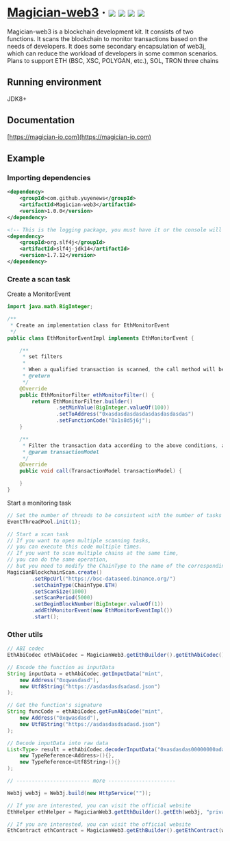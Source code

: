 <h1> 
    <a href="https://magician-io.com">Magician-web3</a> ·
    <img src="https://img.shields.io/badge/licenes-MIT-brightgreen.svg"/>
    <img src="https://img.shields.io/badge/jdk-11+-brightgreen.svg"/>
    <img src="https://img.shields.io/badge/maven-3.5.4+-brightgreen.svg"/>
    <img src="https://img.shields.io/badge/release-master-brightgreen.svg"/>
</h1>

Magician-web3 is a blockchain development kit. 
It consists of two functions. It scans the blockchain to monitor transactions based on the needs of developers. 
It does some secondary encapsulation of web3j, which can reduce the workload of developers in some common scenarios. 
Plans to support ETH (BSC, XSC, POLYGAN, etc.), SOL, TRON three chains

## Running environment

JDK8+

## Documentation

[https://magician-io.com](https://magician-io.com)

## Example

### Importing dependencies
```xml
<dependency>
    <groupId>com.github.yuyenews</groupId>
    <artifactId>Magician-web3</artifactId>
    <version>1.0.0</version>
</dependency>

<!-- This is the logging package, you must have it or the console will not see anything, any logging package that can bridge with slf4j is supported -->
<dependency>
    <groupId>org.slf4j</groupId>
    <artifactId>slf4j-jdk14</artifactId>
    <version>1.7.12</version>
</dependency>
```

### Create a scan task

Create a MonitorEvent

```java
import java.math.BigInteger;

/**
 * Create an implementation class for EthMonitorEvent
 */
public class EthMonitorEventImpl implements EthMonitorEvent {

    /**
     * set filters
     *
     * When a qualified transaction is scanned, the call method will be triggered
     * @return
     */
    @Override
    public EthMonitorFilter ethMonitorFilter() {
        return EthMonitorFilter.builder()
                .setMinValue(BigInteger.valueOf(100))
                .setToAddress("0xasdasdasdasdasdasdasdasdas")
                .setFunctionCode("0x1s8d5j6j");
    }

    /**
     * Filter the transaction data according to the above conditions, and execute the monitoring event
     * @param transactionModel
     */
    @Override
    public void call(TransactionModel transactionModel) {

    }
}
```

Start a monitoring task

```java
// Set the number of threads to be consistent with the number of tasks
EventThreadPool.init(1);

// Start a scan task
// If you want to open multiple scanning tasks, 
// you can execute this code multiple times. 
// If you want to scan multiple chains at the same time, 
// you can do the same operation, 
// but you need to modify the ChainType to the name of the corresponding chain
MagicianBlockchainScan.create()
        .setRpcUrl("https://bsc-dataseed.binance.org/")
        .setChainType(ChainType.ETH)
        .setScanSize(1000)
        .setScanPeriod(5000)
        .setBeginBlockNumber(BigInteger.valueOf(1))
        .addEthMonitorEvent(new EthMonitorEventImpl())
        .start();
```

### Other utils

```java
// ABI codec
EthAbiCodec ethAbiCodec = MagicianWeb3.getEthBuilder().getEthAbiCodec();

// Encode the function as inputData
String inputData = ethAbiCodec.getInputData("mint",
    new Address("0xqwasdasd"),
    new Utf8String("https://asdasdasdsadasd.json")
);

// Get the function's signature
String funcCode = ethAbiCodec.getFunAbiCode("mint",
    new Address("0xqwasdasd"),
    new Utf8String("https://asdasdasdsadasd.json")
);

// Decode inputData into raw data
List<Type> result = ethAbiCodec.decoderInputData("0xasdasdas00000000adasd",
    new TypeReference<Address>(){},
    new TypeReference<Utf8String>(){}
);

// ------------------------ more ----------------------

Web3j web3j = Web3j.build(new HttpService(""));

// If you are interested, you can visit the official website
EthHelper ethHelper = MagicianWeb3.getEthBuilder().getEth(web3j, "private key");

// If you are interested, you can visit the official website
EthContract ethContract = MagicianWeb3.getEthBuilder().getEthContract(web3j, "private key");
```
